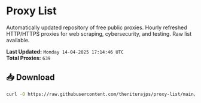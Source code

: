 # Proxy List

Automatically updated repository of free public proxies. Hourly refreshed HTTP/HTTPS proxies for web scraping, cybersecurity, and testing. Raw list available.

**Last Updated:** `Monday 14-04-2025 17:14:46 UTC`  
**Total Proxies:** `639`

## 📥 Download
```bash
curl -O https://raw.githubusercontent.com/theriturajps/proxy-list/main/proxies.txt
